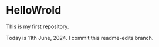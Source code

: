 # HelloWrold
This is my first repository.

Today is 11th June, 2024. I commit this readme-edits branch.

